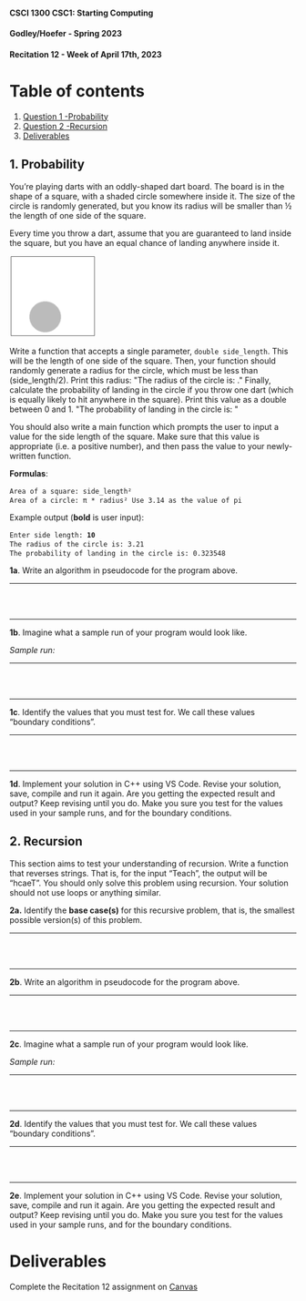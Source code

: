 #### **CSCI 1300 CSC1: Starting Computing**
#### **Godley/Hoefer - Spring 2023**
#### **Recitation 12 - Week of April 17th, 2023**

# Table of contents

1. [Question 1 -Probability](#prob)
2. [Question 2 -Recursion ](#recursion)
3. [Deliverables](#deliverables)

## 1. Probability <a name="prob"></a>

You’re playing darts with an oddly-shaped dart board. The board is in the shape of a square, with a shaded circle somewhere inside it. The size of the circle is randomly generated, but you know its radius will be smaller than ½ the length of one side of the square.

Every time you throw a dart, assume that you are guaranteed to land inside the square, but you have an equal chance of landing anywhere inside it.

<img src="rec12.png" width="30%">

Write a function that accepts a single parameter, `double side_length`. This will be the length of one side of the square. Then, your function should randomly generate a radius for the circle, which must be less than (side_length/2). Print this radius: "The radius of the circle is: ." Finally, calculate the probability of landing in the circle if you throw one dart (which is equally likely to hit anywhere in the square). Print this value as a double between 0 and 1. "The probability of landing in the circle is: "

You should also write a main function which prompts the user to input a value for the side length of the square. Make sure that this value is appropriate (i.e. a positive number), and then pass the value to your newly-written function. 

**Formulas**:<pre><code>Area of a square: side_length²
Area of a circle: π * radius²
Use 3.14 as the value of pi
</code></pre>

Example output (**bold** is user input):
<pre><code>Enter side length: <b>10</b>
The radius of the circle is: 3.21
The probability of landing in the circle is: 0.323548
</code></pre>

**1a**. Write an algorithm in pseudocode for the program above.

-----------------------------
<br/><br/>

-----------------------------

**1b**. Imagine what a sample run of your program would look like.

*Sample run:*

-----------------------------
<br/><br/>

-----------------------------
**1c**. Identify the values that you must test for. We call these values “boundary conditions”.

-----------------------------
<br/><br/>

-----------------------------
**1d**.  Implement your solution in C++ using VS  Code. Revise your solution, save, compile and run it again. Are you getting the expected result and output? Keep revising until you do. Make you sure you test for the values used in your sample runs, and for the boundary conditions.

## 2. Recursion <a name="recursion"></a>

This section aims to test your understanding of recursion. Write a function that reverses strings. That is, for the input “Teach”, the output will be “hcaeT”. You should only solve this problem using recursion. Your solution should not use loops or anything similar.

**2a.** Identify the **base case(s)** for this recursive problem, that is, the smallest possible version(s) of this problem.

-----------------------------
<br/><br/>

----------------------------- 

**2b**. Write an algorithm in pseudocode for the program above.

-----------------------------
<br/><br/>

-----------------------------

**2c**. Imagine what a sample run of your program would look like.

*Sample run:*

-----------------------------
<br/><br/>

-----------------------------

**2d**. Identify the values that you must test for. We call these values “boundary conditions”.

-----------------------------
<br/><br/>

-----------------------------

**2e**.  Implement your solution in C++ using VS  Code. Revise your solution, save, compile and run it again. Are you getting the expected result and output? Keep revising until you do. Make you sure you test for the values used in your sample runs, and for the boundary conditions.

# Deliverables <a name="deliverables"></a>
Complete the Recitation 12 assignment on [Canvas](https://canvas.colorado.edu/courses/89853/quizzes/308713/take?preview=1)
